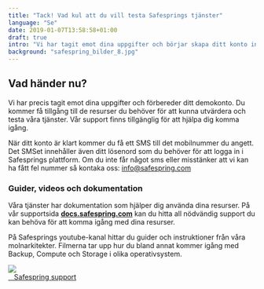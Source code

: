 ```yaml
---
title: "Tack! Vad kul att du vill testa Safesprings tjänster"
language: "Se"
date: 2019-01-07T13:58:58+01:00
draft: true
intro: "Vi har tagit emot dina uppgifter och börjar skapa ditt konto inom kort. Läs gärna mer om tjänsterna eller ta del av våra videoguider."
background: "safespring_bilder_8.jpg"
---
```

## Vad händer nu?
Vi har precis tagit emot dina uppgifter och förbereder ditt demokonto. Du kommer få tillgång till de resurser du behöver för att kunna utvärdera och testa våra tjänster. Vår support finns tillgänglig för att hjälpa dig komma igång.

När ditt konto är klart kommer du få ett SMS till det mobilnummer du angett. Det SMSet innehåller även ditt lösenord som du behöver för att logga in i Safesprings plattform. Om du inte får något sms eller misstänker att vi kan ha fått fel nummer så kontaka oss: <a href="mailto:info@safespring.com" id="text-button">info@safespring.com</a>

### Guider, videos och dokumentation
Våra tjänster har dokumentation som hjälper dig använda dina resurser. På vår supportsida **<a href="https://docs.safespring.com">docs.safespring.com</a>** kan du hitta all nödvändig support du kan behöva för att komma igång med dina resurser.

På Safesprings youtube-kanal hittar du guider och instruktioner från våra molnarkitekter. Filmerna tar upp hur du bland annat kommer igång med Backup, Compute och Storage i olika operativsystem.

<div class="partner-grid">

<a href="https://www.youtube.com/channel/UCvMh9YaZWGixXoIwZRRUU8A?view_as=subscriber">
  <div class="partner-container"><img class="partnerlogo" src="/tjanster/Images/logos/safespring_youtube_logo.png">
  </div>
</a>
<a href="/support">
  <div class="partner-container"><i class="fas fa-file-alt"></i>&nbsp;&nbsp;&nbsp;Safespring support
  </div>
</a>
</div>
